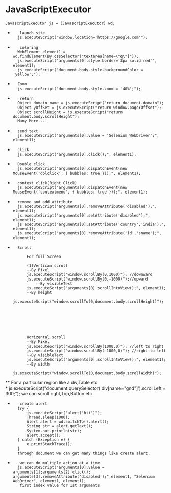 # JavaScriptExecutor



	JavascriptExecutor js = (JavascriptExecutor) wd;

*		 launch site
		js.executeScript("window.location='https://google.com'");

*		 coloring
		WebElement element1 = wd.findElement(By.cssSelector("textarea[name=\"q\"]"));
		js.executeScript("arguments[0].style.border='3px solid red'", element1); 
		js.executeScript("document.body.style.backgroundColor = 'yellow';"); 

		
*		Zoom
		js.executeScript("document.body.style.zoom = '40%';"); 
		
*		 return
		Object domain_name = js.executeScript("return document.domain");
		Object yOffSet = js.executeScript("return window.pageYOffset");
		Object scrollHeight = js.executeScript("return document.body.scrollHeight");  
		Many More....

*		send text
		js.executeScript("arguments[0].value = 'Selenium WebDriver';", element1);

*		click
		js.executeScript("arguments[0].click();", element1);

*		Double click
		js.executeScript("arguments[0].dispatchEvent(new MouseEvent('dblclick', { bubbles: true }));", element1);

*		context click(Right Click)
		js.executeScript("arguments[0].dispatchEvent(new MouseEvent('contextmenu', { bubbles: true }));", element1);

*		remove and add attribute
		js.executeScript("arguments[0].removeAttribute('disabled');", element1);
		js.executeScript("arguments[0].setAttribute('disabled');", element1);
		js.executeScript("arguments[0].setAttribute('country','india');", element1);
		js.executeScript("arguments[0].removeAttribute('id','sname');", element1);
		

*		Scroll   
  
			For full Screen     
		  
			(1)Vertican scroll
			--By Pixel
			js.executeScript("window.scrollBy(0,1000)"); //downward
			js.executeScript("window.scrollBy(0,-1000)");//upward   
		    	--By visibleText
			js.executeScript("arguments[0].scrollIntoView();", element1);	  
			--By height
			js.executeScript("window.scrollTo(0,document.body.scrollHeight)");   





			    
	
   			Horizental scroll
			--By Pixel
			js.executeScript("window.scrollBy(1000,0)"); //left to right
			js.executeScript("window.scrollBy(-1000,0)"); //right to left 
			--By visibleText
			js.executeScript("arguments[0].scrollIntoView();", element1);
			--By width   
			js.executeScript("window.scrollTo(0,document.body.scrollWidth)"); 
			
			
**		For a particular region like a div,Table etc   
*
		js.executeScript("document.querySelector('div[name="gnd"]').scrollLeft = 300;");
		we can scroll right,Top,Button etc
		  			

*		 create alert
		try {
			js.executeScript("alert('hii')");
			Thread.sleep(1000);
			Alert alert = wd.switchTo().alert();
			String str = alert.getText();
			System.out.println(str);
			alert.accept();
		} catch (Exception e) {
			e.printStackTrace();
		}
		through document we can get many things like create alert,
		
		
		
*		 we can do multiple action at a time
		js.executeScript("arguments[0].value = arguments[1];arguments[2].click(); arguments[3].removeAttribute('disabled');",element1, "Selenium WebDriver", element1, element1);  
		 first index value for 1st arguments
				
				
	


